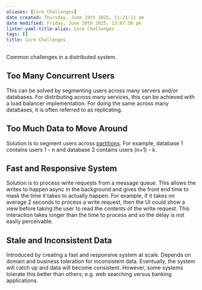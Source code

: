 ```yaml
---
aliases: [Core Challenges]
date created: Thursday, June 19th 2025, 11:21:11 am
date modified: Friday, June 20th 2025, 12:07:50 pm
linter-yaml-title-alias: Core Challenges
tags: []
title: Core Challenges
---
```


Common challenges in a distributed system.

## Too Many Concurrent Users

This can be solved by segmenting users across many servers and/or databases. For distributing across many services, this can be achieved with a load balancer implementation. For doing the same across many databases, it is often referred to as replicating.

## Too Much Data to Move Around

Solution is to segment users across [partitions](Scaling%20Systems#Partitioning.md). For example, database 1 contains users 1 - n and database 2 contains users (n+1) - k.

## Fast and Responsive System

Solution is to process write requests from a message queue. This allows the writes to happen async in the background and gives the front end time to mask the time it takes to actually happen. For example, if it takes on average 2 seconds to process a write request, then the UI could show a view before taking the user to read the contents of the write request. This interaction takes longer than the time to process and so the delay is not easily perceivable.

## Stale and Inconsistent Data

Introduced by creating a fast and responsive system at scale. Depends on domain and business toleration for inconsistent data. Eventually, the system will catch up and data will become consistent. However, some systems tolerate this better than others; e.g. web searching versus banking applications.
